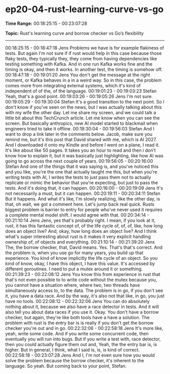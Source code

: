 # ep20-04-rust-learning-curve-vs-go

**Time Range:** 00:18:25:15 - 00:23:07:28

**Topic:** Rust's learning curve and borrow checker vs Go’s flexibility

---
00:18:25:15 - 00:18:47:18
Jens
Problems we have is for example flakiness of tests. But again I'm not sure if if rust would help in
this case because those flaky tests, they typically they, they come from having dependencies
like testing something with Kafka. And in one run Kafka works fine and the timing is okay, and
then it works. In another test, the timing is somehow off.
00:18:47:18 - 00:19:01:20
Jens
You don't get the message at the right moment, or Kafka behaves in a in a weird way. So in this
case, the problem comes more from integrating external systems, which it's kind of independent
of of the, of the language.
00:19:01:23 - 00:19:03:23
Stefan
Yeah, that's a good point.
00:19:03:26 - 00:19:05:26
Jens
I'm not sure.
00:19:05:29 - 00:19:30:04
Stefan
It's a good transition to the next point. So I don't know if you've seen on the news, but I was
actually talking about this with my wife the other day. Let me share my screen, and we could talk
a little bit about this TechCrunch article. Let me know when you can see the screen. But
basically anthropics, new AI model started to blackmail when engineers tried to take it offline.
00:19:30:04 - 00:19:56:03
Stefan
And I want to drop a link later in the comments below. Jacob, make sure you remind me, but it's
this post that David shared with me, which is AI 2027. And I downloaded it onto my Kindle and
before I went on a plane, I read it. It's like about like 50 pages. It takes you an hour to read and
then i don’t know how to explain it, but it was basically just highlighting, like how AI was going to
go across the next couple of years.
00:19:56:05 - 00:20:16:00
Stefan
And one of the things that it was saying is, and you've noticed this and you like, you're the one
that actually taught me this, but when you're writing tests with AI, I writes the tests to just pass
them not to actually replicate or mimic the behavior that you're expecting, but just to pass the
tests. And it's doing that, it can happen.
00:20:16:00 - 00:20:19:09
Jens
It's not necessarily a must, but it can happen.
00:20:19:11 - 00:20:34:11
Stefan
But it happens. And what it's like, I'm slowly realizing, like the other day, is that, oh wait, we got
a comment here. Let's jump back real quick. Rusts biggest problem is barrier to entry for people
who've never used it requires a complete mental model shift. I would agree with that.
00:20:34:14 - 00:21:10:14
Jens
Jens, yes that's probably right. I mean, if you look at it, rust, it has this fantastic concept of, of
the life cycle of, of, of, like, how long does an object live? And, okay, how long does an object
live? And I think what's super interesting about rust is it makes it very explicit handling
ownership of, of objects and everything.
00:21:10:14 - 00:21:39:20
Jens
The, the borrow checker, that, David means. Yes. That's that's correct. And the problem is, when
you use go for many years, you build up that experience. You kind of know implicitly the life
cycle of an object. So you kind of know, okay, I have this object, I have this value. It's accessed
by different goroutines. I need to put a mutex around it or something.
00:21:39:23 - 00:22:08:12
Jens
You know this from experience in rust that that's not even possible to to write code without the
mutex because you, you cannot have a situation where, where two, two threads have
simultaneously access to, to the data. The problem is in go, if you don't see it, you have a data
race. And by the way, it's also not that like, in go, you just have no tools.
00:22:08:12 - 00:22:32:06
Jens
You can do absolutely nothing about it, because we also have a race detector in tests. And it will
also tell you about data races if you use it. Okay. You don't have a borrow checker, but again,
they're like both tools have a have a solution. The problem with rust is the entry bar is is really if
you don't get the borrow checker you're out and in go.
00:22:32:06 - 00:22:58:18
Jens
It's more like, yeah, write some code. And if you write some concurrent code, then eventually
you will run into bugs. But if you write a test with, race detector, then you could actually figure
them out and, Yeah, the the entry bar is, is higher. But in general, I think, what I said is, is, is
kind of correct.
00:22:58:18 - 00:23:07:28
Jens
And I, I'm not even sure how you would solve the problem because the borrow checker, it's
inherent to the language. So yeah. But coming back to your point, Stefan.